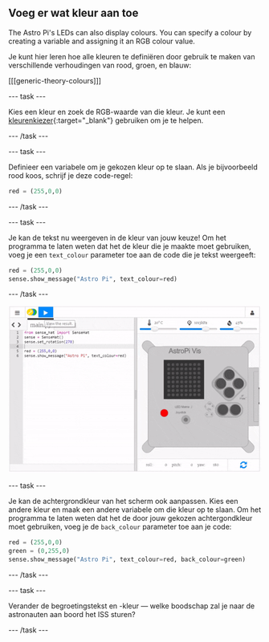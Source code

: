 ## Voeg er wat kleur aan toe

The Astro Pi's LEDs can also display colours. You can specify a colour by creating a variable and assigning it an RGB colour value.

Je kunt hier leren hoe alle kleuren te definiëren door gebruik te maken van verschillende verhoudingen van rood, groen, en blauw:

[[[generic-theory-colours]]]

--- task ---

Kies een kleur en zoek de RGB-waarde van die kleur. Je kunt een [kleurenkiezer](https://www.w3schools.com/colors/colors_rgb.asp){:target="_blank"} gebruiken om je te helpen.

--- /task ---

--- task ---

Definieer een variabele om je gekozen kleur op te slaan. Als je bijvoorbeeld rood koos, schrijf je deze code-regel:

```python
red = (255,0,0)
```

--- /task ---

--- task ---

Je kan de tekst nu weergeven in de kleur van jouw keuze! Om het programma te laten weten dat het de kleur die je maakte moet gebruiken, voeg je een `text_colour` parameter toe aan de code die je tekst weergeeft:

```python
red = (255,0,0)
sense.show_message("Astro Pi", text_colour=red)
```

--- /task ---

![toon de boodschap in kleur](images/show-message-color.gif)

--- task ---

Je kan de achtergrondkleur van het scherm ook aanpassen. Kies een andere kleur en maak een andere variabele om die kleur op te slaan. Om het programma te laten weten dat het de door jouw gekozen achtergondkleur moet gebruiken, voeg je de `back_colour` parameter toe aan je code:

```python
red = (255,0,0)
green = (0,255,0)
sense.show_message("Astro Pi", text_colour=red, back_colour=green)
```

--- /task ---

--- task ---

Verander de begroetingstekst en -kleur — welke boodschap zal je naar de astronauten aan boord het ISS sturen?

--- /task ---
